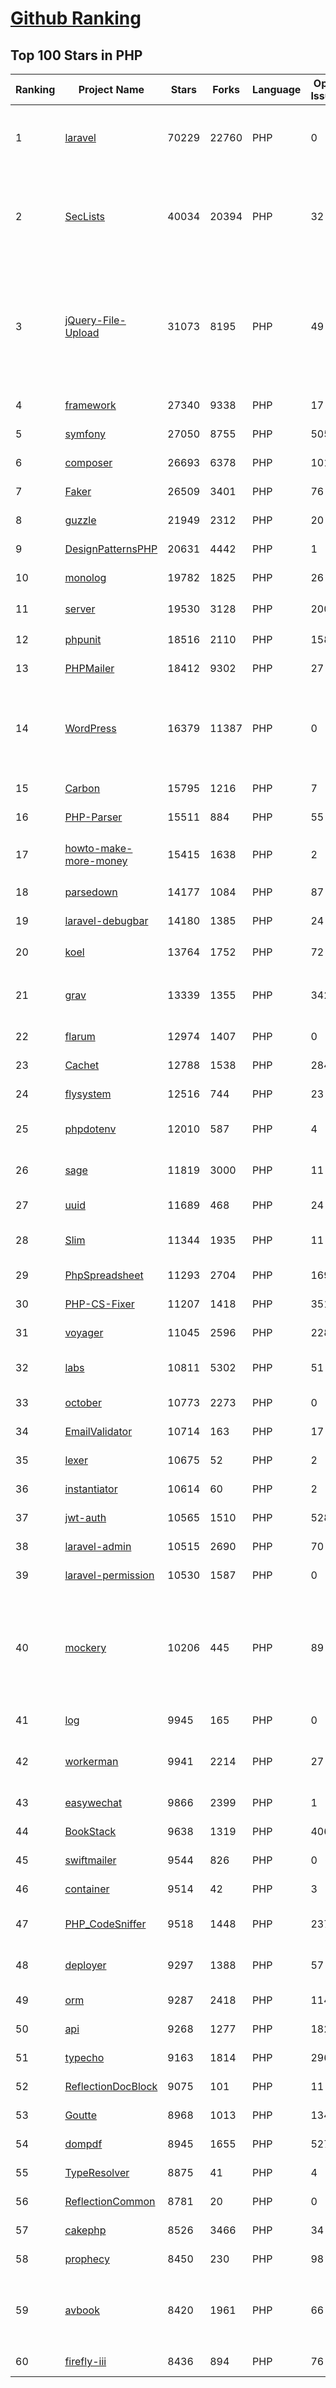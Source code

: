 [Github Ranking](../README.md)
==========

## Top 100 Stars in PHP

| Ranking | Project Name | Stars | Forks | Language | Open Issues | Description | Last Commit |
| ------- | ------------ | ----- | ----- | -------- | ----------- | ----------- | ----------- |
| 1 | [laravel](https://github.com/laravel/laravel) | 70229 | 22760 | PHP | 0 | Laravel is a web application framework with expressive, elegant syntax. We’ve already laid the foundation for your next big idea — freeing you to create without sweating the small things. | 2022-07-09T13:26:41Z |
| 2 | [SecLists](https://github.com/danielmiessler/SecLists) | 40034 | 20394 | PHP | 32 | SecLists is the security tester's companion. It's a collection of multiple types of lists used during security assessments, collected in one place. List types include usernames, passwords, URLs, sensitive data patterns, fuzzing payloads, web shells, and many more. | 2022-07-06T07:18:02Z |
| 3 | [jQuery-File-Upload](https://github.com/blueimp/jQuery-File-Upload) | 31073 | 8195 | PHP | 49 | File Upload widget with multiple file selection, drag&drop support, progress bar, validation and preview images, audio and video for jQuery. Supports cross-domain, chunked and resumable file uploads. Works with any server-side platform (Google App Engine, PHP, Python, Ruby on Rails, Java, etc.) that supports standard HTML form file uploads. | 2021-09-30T11:44:03Z |
| 4 | [framework](https://github.com/laravel/framework) | 27340 | 9338 | PHP | 17 | The Laravel Framework. | 2022-07-09T13:26:50Z |
| 5 | [symfony](https://github.com/symfony/symfony) | 27050 | 8755 | PHP | 505 | The Symfony PHP framework | 2022-07-10T02:37:14Z |
| 6 | [composer](https://github.com/composer/composer) | 26693 | 6378 | PHP | 101 | Dependency Manager for PHP | 2022-07-09T22:35:09Z |
| 7 | [Faker](https://github.com/fzaninotto/Faker) | 26509 | 3401 | PHP | 76 | Faker is a PHP library that generates fake data for you | 2021-12-10T09:58:56Z |
| 8 | [guzzle](https://github.com/guzzle/guzzle) | 21949 | 2312 | PHP | 20 | Guzzle, an extensible PHP HTTP client | 2022-06-26T19:32:34Z |
| 9 | [DesignPatternsPHP](https://github.com/DesignPatternsPHP/DesignPatternsPHP) | 20631 | 4442 | PHP | 1 | sample code for several design patterns in PHP 8 | 2022-07-09T10:31:15Z |
| 10 | [monolog](https://github.com/Seldaek/monolog) | 19782 | 1825 | PHP | 26 | Sends your logs to files, sockets, inboxes, databases and various web services | 2022-07-09T09:33:56Z |
| 11 | [server](https://github.com/nextcloud/server) | 19530 | 3128 | PHP | 2002 | ☁️ Nextcloud server, a safe home for all your data | 2022-07-10T02:26:03Z |
| 12 | [phpunit](https://github.com/sebastianbergmann/phpunit) | 18516 | 2110 | PHP | 158 | The PHP Unit Testing framework. | 2022-07-09T12:11:33Z |
| 13 | [PHPMailer](https://github.com/PHPMailer/PHPMailer) | 18412 | 9302 | PHP | 27 | The classic email sending library for PHP | 2022-07-09T15:04:20Z |
| 14 | [WordPress](https://github.com/WordPress/WordPress) | 16379 | 11387 | PHP | 0 | WordPress, Git-ified. This repository is just a mirror of the WordPress subversion repository. Please do not send pull requests. Submit pull requests to https://github.com/WordPress/wordpress-develop and patches to https://core.trac.wordpress.org/ instead. | 2022-07-10T00:08:07Z |
| 15 | [Carbon](https://github.com/briannesbitt/Carbon) | 15795 | 1216 | PHP | 7 | A simple PHP API extension for DateTime. | 2022-06-29T21:46:46Z |
| 16 | [PHP-Parser](https://github.com/nikic/PHP-Parser) | 15511 | 884 | PHP | 55 | A PHP parser written in PHP | 2022-07-07T12:19:57Z |
| 17 | [howto-make-more-money](https://github.com/easychen/howto-make-more-money) | 15415 | 1638 | PHP | 2 | 程序员如何优雅的挣零花钱，2.0版，升级为小书了。Most of this not work outside China , so no English translate | 2022-06-18T17:00:20Z |
| 18 | [parsedown](https://github.com/erusev/parsedown) | 14177 | 1084 | PHP | 87 | Better Markdown Parser in PHP | 2022-06-15T20:08:22Z |
| 19 | [laravel-debugbar](https://github.com/barryvdh/laravel-debugbar) | 14180 | 1385 | PHP | 24 | Laravel Debugbar (Integrates PHP Debug Bar) | 2022-06-30T12:59:07Z |
| 20 | [koel](https://github.com/koel/koel) | 13764 | 1752 | PHP | 72 | 🐦 A personal music streaming server that works. | 2022-07-08T22:02:41Z |
| 21 | [grav](https://github.com/getgrav/grav) | 13339 | 1355 | PHP | 342 | Modern, Crazy Fast, Ridiculously Easy and Amazingly Powerful Flat-File CMS powered by PHP, Markdown, Twig, and Symfony | 2022-06-30T09:56:34Z |
| 22 | [flarum](https://github.com/flarum/flarum) | 12974 | 1407 | PHP | 0 | Simple forum software for building great communities. | 2022-06-17T12:49:58Z |
| 23 | [Cachet](https://github.com/CachetHQ/Cachet) | 12788 | 1538 | PHP | 284 | 📛 An open source status page system for everyone. | 2022-07-05T14:23:17Z |
| 24 | [flysystem](https://github.com/thephpleague/flysystem) | 12516 | 744 | PHP | 23 | Abstraction for local and remote filesystems | 2022-07-06T09:33:43Z |
| 25 | [phpdotenv](https://github.com/vlucas/phpdotenv) | 12010 | 587 | PHP | 4 | Loads environment variables from `.env` to `getenv()`, `$_ENV` and `$_SERVER` automagically. | 2022-07-06T04:46:37Z |
| 26 | [sage](https://github.com/roots/sage) | 11819 | 3000 | PHP | 11 | WordPress starter theme with Laravel Blade components and templates, Tailwind CSS, and a modern development workflow | 2022-07-08T21:36:53Z |
| 27 | [uuid](https://github.com/ramsey/uuid) | 11689 | 468 | PHP | 24 | A PHP library for generating universally unique identifiers (UUIDs). | 2022-07-04T16:08:26Z |
| 28 | [Slim](https://github.com/slimphp/Slim) | 11344 | 1935 | PHP | 11 | Slim is a PHP micro framework that helps you quickly write simple yet powerful web applications and APIs. | 2022-07-07T18:04:27Z |
| 29 | [PhpSpreadsheet](https://github.com/PHPOffice/PhpSpreadsheet) | 11293 | 2704 | PHP | 169 | A pure PHP library for reading and writing spreadsheet files | 2022-07-09T14:50:26Z |
| 30 | [PHP-CS-Fixer](https://github.com/FriendsOfPHP/PHP-CS-Fixer) | 11207 | 1418 | PHP | 351 | A tool to automatically fix PHP Coding Standards issues | 2022-07-09T20:40:22Z |
| 31 | [voyager](https://github.com/the-control-group/voyager) | 11045 | 2596 | PHP | 228 | Voyager - The Missing Laravel Admin | 2022-07-07T07:24:51Z |
| 32 | [labs](https://github.com/docker/labs) | 10811 | 5302 | PHP | 51 | This is a collection of tutorials for learning how to use Docker with various tools. Contributions welcome. | 2022-06-22T16:27:04Z |
| 33 | [october](https://github.com/octobercms/october) | 10773 | 2273 | PHP | 0 | Self-hosted CMS platform based on the Laravel PHP Framework. | 2022-07-08T03:21:30Z |
| 34 | [EmailValidator](https://github.com/egulias/EmailValidator) | 10714 | 163 | PHP | 17 | PHP Email address validator | 2022-07-04T16:24:34Z |
| 35 | [lexer](https://github.com/doctrine/lexer) | 10675 | 52 | PHP | 2 | Base library for a lexer that can be used in Top-Down, Recursive Descent Parsers. | 2022-06-28T20:43:52Z |
| 36 | [instantiator](https://github.com/doctrine/instantiator) | 10614 | 60 | PHP | 2 | None | 2022-05-29T20:57:59Z |
| 37 | [jwt-auth](https://github.com/tymondesigns/jwt-auth) | 10565 | 1510 | PHP | 528 | 🔐 JSON Web Token Authentication for Laravel & Lumen | 2022-07-04T16:31:31Z |
| 38 | [laravel-admin](https://github.com/z-song/laravel-admin) | 10515 | 2690 | PHP | 70 | Build a full-featured administrative interface in ten minutes | 2022-07-08T12:21:26Z |
| 39 | [laravel-permission](https://github.com/spatie/laravel-permission) | 10530 | 1587 | PHP | 0 | Associate users with roles and permissions | 2022-06-30T21:22:59Z |
| 40 | [mockery](https://github.com/mockery/mockery) | 10206 | 445 | PHP | 89 | Mockery is a simple yet flexible PHP mock object framework for use in unit testing with PHPUnit, PHPSpec or any other testing framework. Its core goal is to offer a test double framework with a succinct API capable of clearly defining all possible object operations and interactions using a human readable Domain Specific Language (DSL). | 2022-06-08T20:40:06Z |
| 41 | [log](https://github.com/php-fig/log) | 9945 | 165 | PHP | 0 | None | 2021-07-14T16:46:26Z |
| 42 | [workerman](https://github.com/walkor/workerman) | 9941 | 2214 | PHP | 27 | An asynchronous event driven PHP socket framework. Supports HTTP, Websocket, SSL and other custom protocols. PHP>=5.4. | 2022-07-06T07:17:37Z |
| 43 | [easywechat](https://github.com/w7corp/easywechat) | 9866 | 2399 | PHP | 1 | 📦 一个 PHP 微信 SDK | 2022-07-08T11:10:22Z |
| 44 | [BookStack](https://github.com/BookStackApp/BookStack) | 9638 | 1319 | PHP | 406 | A platform to create documentation/wiki content built with PHP & Laravel | 2022-07-07T07:33:39Z |
| 45 | [swiftmailer](https://github.com/swiftmailer/swiftmailer) | 9544 | 826 | PHP | 0 | Comprehensive mailing tools for PHP | 2021-10-25T07:19:17Z |
| 46 | [container](https://github.com/php-fig/container) | 9514 | 42 | PHP | 3 | None | 2022-06-28T21:01:49Z |
| 47 | [PHP_CodeSniffer](https://github.com/squizlabs/PHP_CodeSniffer) | 9518 | 1448 | PHP | 237 | PHP_CodeSniffer tokenizes PHP files and detects violations of a defined set of coding standards. | 2022-07-10T01:08:36Z |
| 48 | [deployer](https://github.com/deployphp/deployer) | 9297 | 1388 | PHP | 57 | A deployment tool written in PHP with support for popular frameworks out of the box | 2022-07-08T08:14:14Z |
| 49 | [orm](https://github.com/doctrine/orm) | 9287 | 2418 | PHP | 1144 | Doctrine Object Relational Mapper (ORM) | 2022-07-09T18:08:23Z |
| 50 | [api](https://github.com/dingo/api) | 9268 | 1277 | PHP | 182 | A RESTful API package for the Laravel and Lumen frameworks. | 2022-05-19T22:59:52Z |
| 51 | [typecho](https://github.com/typecho/typecho) | 9163 | 1814 | PHP | 296 | A PHP Blogging Platform. Simple and Powerful. | 2022-06-25T12:09:29Z |
| 52 | [ReflectionDocBlock](https://github.com/phpDocumentor/ReflectionDocBlock) | 9075 | 101 | PHP | 11 | None | 2022-07-04T10:01:20Z |
| 53 | [Goutte](https://github.com/FriendsOfPHP/Goutte) | 8968 | 1013 | PHP | 134 | Goutte, a simple PHP Web Scraper | 2021-12-17T17:15:16Z |
| 54 | [dompdf](https://github.com/dompdf/dompdf) | 8945 | 1655 | PHP | 527 | HTML to PDF converter for PHP | 2022-07-05T13:54:26Z |
| 55 | [TypeResolver](https://github.com/phpDocumentor/TypeResolver) | 8875 | 41 | PHP | 4 | A PSR-5 based resolver of Class names, Types and Structural Element Names | 2022-06-27T21:02:27Z |
| 56 | [ReflectionCommon](https://github.com/phpDocumentor/ReflectionCommon) | 8781 | 20 | PHP | 0 | None | 2022-06-27T21:02:48Z |
| 57 | [cakephp](https://github.com/cakephp/cakephp) | 8526 | 3466 | PHP | 34 | CakePHP: The Rapid Development Framework for PHP - Official Repository | 2022-07-09T13:23:03Z |
| 58 | [prophecy](https://github.com/phpspec/prophecy) | 8450 | 230 | PHP | 98 | Highly opinionated mocking framework for PHP 5.3+ | 2022-06-10T06:22:28Z |
| 59 | [avbook](https://github.com/guyueyingmu/avbook) | 8420 | 1961 | PHP | 66 | AV 电影管理系统， avmoo , javbus , javlibrary 爬虫，线上 AV 影片图书馆，AV 磁力链接数据库，Japanese Adult Video Library,Adult Video Magnet Links - Japanese Adult Video Database | 2022-06-21T17:39:42Z |
| 60 | [firefly-iii](https://github.com/firefly-iii/firefly-iii) | 8436 | 894 | PHP | 76 | Firefly III: a personal finances manager | 2022-07-09T15:25:42Z |

